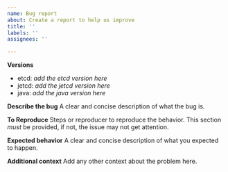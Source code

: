 ```yaml
---
name: Bug report
about: Create a report to help us improve
title: ''
labels: ''
assignees: ''

---
```

**Versions**
- etcd: _add the etcd version here_
- jetcd: _add the jetcd version here_
- java: _add the java version here_

**Describe the bug**
A clear and concise description of what the bug is.

**To Reproduce**
Steps or reproducer to reproduce the behavior. 
This section *must* be provided, if not, the issue may not get attention.

**Expected behavior**
A clear and concise description of what you expected to happen.

**Additional context**
Add any other context about the problem here.


